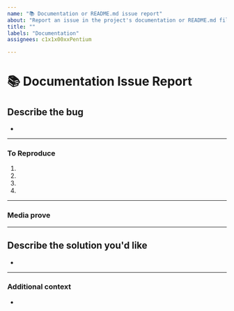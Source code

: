 ```yaml
---
name: "📚 Documentation or README.md issue report"
about: "Report an issue in the project's documentation or README.md file."
title: ""
labels: "Documentation"
assignees: c1x1x00xxPentium

---
```

# **📚 Documentation Issue Report**

## **Describe the bug**
<!-- A clear and concise description of what the bug is. -->

*

---

### **To Reproduce**

<!-- Steps to reproduce the error:
(e.g.:)
1. Use x argument / navigate to
2. Fill this information
3. Go to...
4. See error -->

<!-- Write the steps here (add or remove as many steps as needed)-->

1.
2.
3.
4.

---

### **Media prove**
<!-- If applicable, add screenshots or videos to help explain your problem. -->

---

## **Describe the solution you'd like**
<!-- A clear and concise description of what you want to happen. -->

*

---

### **Additional context**
<!-- Add any other context or additional information about the problem here.-->

*

<!--📛📛📛📛📛📛📛📛📛📛📛📛📛📛📛📛📛📛📛📛📛📛📛📛📛📛📛📛📛📛

Oh hi there! 😄

To expedite issue processing please search open and closed issues before submitting a new one.
Please read our Rules of Conduct at this repository's `.github/CODE_OF_CONDUCT.md`

📛📛📛📛📛📛📛📛📛📛📛📛📛📛📛📛📛📛📛📛📛📛📛📛📛📛📛📛📛📛📛📛-->

